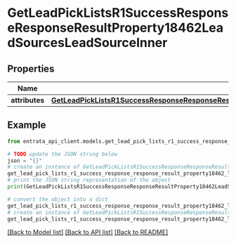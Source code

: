 # GetLeadPickListsR1SuccessResponseResponseResultProperty18462LeadSourcesLeadSourceInner


## Properties

Name | Type | Description | Notes
------------ | ------------- | ------------- | -------------
**attributes** | [**GetLeadPickListsR1SuccessResponseResponseResultProperty18462LeadSourcesLeadSourceInnerAttributes**](GetLeadPickListsR1SuccessResponseResponseResultProperty18462LeadSourcesLeadSourceInnerAttributes.md) |  | [optional] 

## Example

```python
from entrata_api_client.models.get_lead_pick_lists_r1_success_response_response_result_property18462_lead_sources_lead_source_inner import GetLeadPickListsR1SuccessResponseResponseResultProperty18462LeadSourcesLeadSourceInner

# TODO update the JSON string below
json = "{}"
# create an instance of GetLeadPickListsR1SuccessResponseResponseResultProperty18462LeadSourcesLeadSourceInner from a JSON string
get_lead_pick_lists_r1_success_response_response_result_property18462_lead_sources_lead_source_inner_instance = GetLeadPickListsR1SuccessResponseResponseResultProperty18462LeadSourcesLeadSourceInner.from_json(json)
# print the JSON string representation of the object
print(GetLeadPickListsR1SuccessResponseResponseResultProperty18462LeadSourcesLeadSourceInner.to_json())

# convert the object into a dict
get_lead_pick_lists_r1_success_response_response_result_property18462_lead_sources_lead_source_inner_dict = get_lead_pick_lists_r1_success_response_response_result_property18462_lead_sources_lead_source_inner_instance.to_dict()
# create an instance of GetLeadPickListsR1SuccessResponseResponseResultProperty18462LeadSourcesLeadSourceInner from a dict
get_lead_pick_lists_r1_success_response_response_result_property18462_lead_sources_lead_source_inner_from_dict = GetLeadPickListsR1SuccessResponseResponseResultProperty18462LeadSourcesLeadSourceInner.from_dict(get_lead_pick_lists_r1_success_response_response_result_property18462_lead_sources_lead_source_inner_dict)
```
[[Back to Model list]](../README.md#documentation-for-models) [[Back to API list]](../README.md#documentation-for-api-endpoints) [[Back to README]](../README.md)


